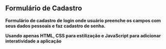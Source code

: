 ## Formulário de Cadastro

**Formulário de cadastro de login onde usuário preenche os campos com seus dados pessoais e faz cadastro de senha.**

**Usando apenas HTML, CSS para estilização e JavaScript para adicionar interatividade a aplicação**
